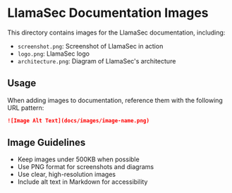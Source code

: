 # LlamaSec Documentation Images

This directory contains images for the LlamaSec documentation, including:

- `screenshot.png`: Screenshot of LlamaSec in action
- `logo.png`: LlamaSec logo
- `architecture.png`: Diagram of LlamaSec's architecture

## Usage

When adding images to documentation, reference them with the following URL pattern:

```markdown
![Image Alt Text](docs/images/image-name.png)
```

## Image Guidelines

- Keep images under 500KB when possible
- Use PNG format for screenshots and diagrams
- Use clear, high-resolution images
- Include alt text in Markdown for accessibility 